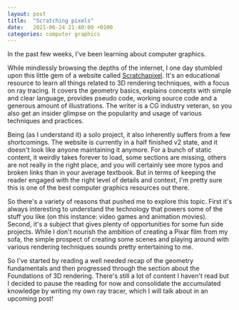 ```yaml
---
layout: post
title:  "Scratching pixels"
date:   2021-06-24 21:40:00 +0100
categories: computer graphics
---
```


In the past few weeks, I've been learning about computer graphics. 

While mindlessly browsing the depths of the internet, I one day stumbled upon this little gem of a website called [Scratchapixel](https://www.scratchapixel.com/index.php?redirect). It's an educational resource to learn all things related to 3D rendering techniques, with a focus on ray tracing. It covers the geometry basics, explains concepts with simple and clear language, provides pseudo code, working source code and a generous amount of illustrations. The writer is a CG industry veteran, so you also get an insider glimpse on the popularity and usage of various techniques and practices.

Being (as I understand it) a solo project, it also inherently suffers from a few shortcomings. The website is currently in a half finished v2 state, and it doesn't look like anyone maintaining it anymore. For a bunch of static content, it weirdly takes forever to load, some sections are missing, others are not really in the right place, and you will certainly see more typos and broken links than in your average textbook. But in terms of keeping the reader engaged with the right level of details and context, I'm pretty sure this is one of the best computer graphics resources out there.

So there's a variety of reasons that pushed me to explore this topic. First it's always interesting to understand the technology that powers some of the stuff you like (on this instance: video games and animation movies). Second, it's a subject that gives plenty of opportunities for some fun side projects. While I don't nourish the ambition of creating a Pixar film from my sofa, the simple prospect of creating some scenes and playing around with various rendering techniques sounds pretty entertaining to me.

So I've started by reading a well needed recap of the geometry fundamentals and then progressed through the section about the Foundations of 3D rendering. There's still a lot of content I haven't read but I decided to pause the reading for now and consolidate the accumulated knowledge by writing my own ray tracer, which I will talk about in an upcoming post!
